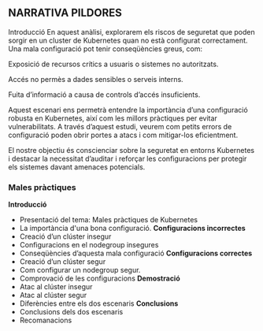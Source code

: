 ## NARRATIVA PILDORES

Introducció
En aquest anàlisi, explorarem els riscos de seguretat que poden sorgir en un cluster de Kubernetes quan no està configurat correctament. Una mala configuració pot tenir conseqüències greus, com:

Exposició de recursos crítics a usuaris o sistemes no autoritzats.

Accés no permès a dades sensibles o serveis interns.

Fuita d’informació a causa de controls d’accés insuficients.

Aquest escenari ens permetrà entendre la importància d’una configuració robusta en Kubernetes, així com les millors pràctiques per evitar vulnerabilitats. A través d’aquest estudi, veurem com petits errors de configuració poden obrir portes a atacs i com mitigar-los eficientment.

El nostre objectiu és conscienciar sobre la seguretat en entorns Kubernetes i destacar la necessitat d’auditar i reforçar les configuracions per protegir els sistemes davant amenaces potencials.


### Males pràctiques
**Introducció**
  - Presentació del tema: Males pràctiques de Kubernetes
  - La importància d'una bona configuració.
**Configuracions incorrectes**
  - Creació d’un clúster insegur 
  - Configuracions en el nodegroup insegures
  - Conseqüències d’aquesta mala configuració
**Configuracions correctes**
  - Creació d’un clúster segur
  - Com configurar un nodegroup segur.
  - Comprovació de les configuracions
**Demostració**
  - Atac al clúster insegur
  - Atac al clúster segur
  - Diferències entre els dos escenaris
**Conclusions**
  - Conclusions dels dos escenaris
  - Recomanacions

